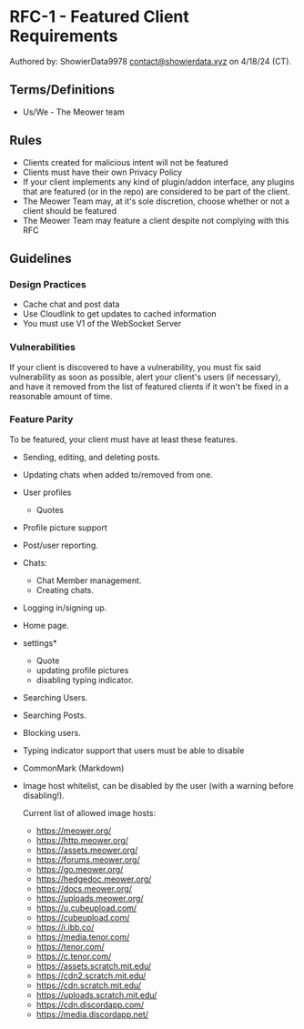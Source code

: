 # RFC-1 - Featured Client Requirements
Authored by: ShowierData9978 <contact@showierdata.xyz> on 4/18/24 (CT).
## Terms/Definitions

- Us/We - The Meower team



## Rules
- Clients created for malicious intent will not be featured
- Clients must have their own Privacy Policy
- If your client implements any kind of plugin/addon interface, any plugins that are featured (or in the repo) are considered to be part of the client.
- The Meower Team may, at it's sole discretion, choose whether or not a client should be featured
- The Meower Team may feature a client despite not complying with this RFC

## Guidelines

### Design Practices

- Cache chat and post data
- Use Cloudlink to get updates to cached information
- You must use V1 of the WebSocket Server

### Vulnerabilities

If your client is discovered to have a vulnerability, you must fix said vulnerability as soon as possible, alert your client's users (if necessary), and have it removed from the list of featured clients if it won't be fixed in a reasonable amount of time.


### Feature Parity
To be featured, your client must have at least these features. 

- Sending, editing, and deleting posts.
- Updating chats when added to/removed from one.
- User profiles
	- Quotes
- Profile picture support
- Post/user reporting.
- Chats:
    - Chat Member management.
    - Creating chats.
- Logging in/signing up.
- Home page.
- settings*
	- Quote
   	- updating profile pictures
   	- disabling typing indicator. 
- Searching Users.
- Searching Posts.
- Blocking users.
- Typing indicator support that users must be able to disable
- CommonMark (Markdown) 
- Image host whitelist, can be disabled by the user (with a warning before disabling!).
    
    Current list of allowed image hosts:
    - https://meower.org/
    - https://http.meower.org/
    - https://assets.meower.org/
    - https://forums.meower.org/
    - https://go.meower.org/  
    - https://hedgedoc.meower.org/
    - https://docs.meower.org/
    - https://uploads.meower.org/ 
    - https://u.cubeupload.com/
    - https://cubeupload.com/
    - https://i.ibb.co/
    - https://media.tenor.com/
    - https://tenor.com/
    - https://c.tenor.com/
    - https://assets.scratch.mit.edu/
    - https://cdn2.scratch.mit.edu/
    - https://cdn.scratch.mit.edu/
    - https://uploads.scratch.mit.edu/
    - https://cdn.discordapp.com/
    - https://media.discordapp.net/

